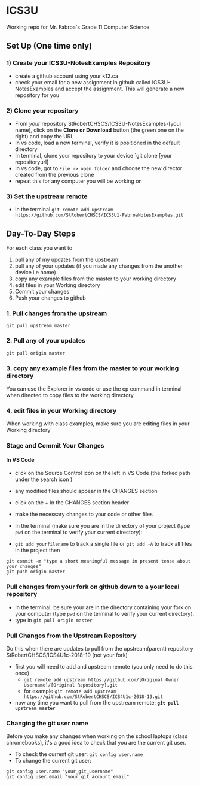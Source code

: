 # ICS3U
Working repo for Mr. Fabroa's Grade 11 Computer Science
 
## Set Up (One time only)

### 1) Create your ICS3U-NotesExamples Repository
* create a github account using your k12.ca
* check your email for a new assignment in github called ICS3U-NotesExamples and accept the assignment.  This will generate a new repository for you

### 2) Clone your repository
* From *your* repository StRobertCHSCS/ICS3U-NotesExamples-[your name], click on the **Clone or Download** button (the green one on the right) and copy the URL
* In vs code, load a new terminal, verify it is positioned in the default directory
* In terminal, clone your repository to your device `git clone [your repositoryurl]
* In vs code, got to `File -> open folder` and choose the new director created from the previous clone 
* repeat this for any computer you will be working on

### 3) Set the upstream remote
* in the terminal `git remote add upstream https://github.com/StRobertCHSCS/ICS3U1-FabroaNotesExamples.git`


## Day-To-Day Steps
For each class you want to
1. pull any of my updates from the upstream
2. pull any of your updates (if you made any changes from the another device i.e home)
3. copy any example files from the master to your working directory
4. edit files in your Working directory
5. Commit your changes
6. Push your changes to github

### 1. Pull changes from the upstream
`git pull upstream master`

### 2. Pull any of your updates
`git pull origin master`

### 3. copy any example files from the master to your working directory
You can use the Explorer in vs code or use the cp command in terminal when directed to copy files to the working directory

### 4. edit files in your Working directory
When working with class examples, make sure you are editing files in your Working directory

### Stage and Commit Your Changes
#### In VS Code
* click on the Source Control icon on the left in VS Code (the forked path under the search icon )
* any modified files should appear in the CHANGES section
* click on the + in the CHANGES section header
* make the necessary changes to your code or other files
* In the terminal (make sure you are in the directory of your project (type `pwd` on the terminal to verify your current directory):

* `git add yourfilename` to track a single file or `git add -A` to track all files in the project
then

```
git commit -m "type a short meaningful message in present tense about your changes"
git push origin master
```


### Pull changes from your fork on github down to a your local repository
* In the terminal, be sure your are in the directory containing your fork on your computer (type `pwd` on the terminal to verify your current directory).
* type in `git pull origin master`



### Pull Changes from the Upstream Repository
Do this when there are updates to pull from the upstream(parent) repository StRobertCHSCS/ICS4U1c-2018-19 (not your fork)
* first you will need to add and upstream remote (you only need to do this once)
    * `git remote add upstream https://github.com/[Original Owner Username]/[Original Repository].git`
    * for example `git remote add upstream https://github.com/StRobertCHSCS/ICS4U1c-2018-19.git`
* now any time you want to pull from the upstream remote: **`git pull upstream master`**


### Changing the git user name
Before you make any changes when working on the school laptops (class chromebooks),  it's a good idea to check that you are the current git user.
* To check the current git user: `git config user.name`
* To change the current git user:
```text
git config user.name "your_git_username"
git config user.email "your_git_account_email"

```







